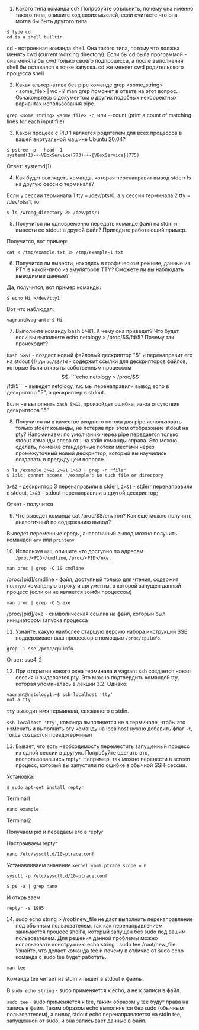 1. Какого типа команда cd? Попробуйте объяснить, почему она именно такого типа; опишите ход своих мыслей, если считаете что она могла бы быть другого типа.

```
$ type cd
cd is a shell builtin
```

cd - встроенная команда shell. Она такого типа, потому что должна менять cwd (current working directory). Если бы cd была программой - она меняла бы cwd только своего подпроцесса, а после выполнения shell бы оставался в точке запуска. cd же меняет cwd родительского процесса shell

2. Какая альтернатива без pipe команде grep <some_string> <some_file> | wc -l? man grep поможет в ответе на этот вопрос. Ознакомьтесь с документом о других подобных некорректных вариантах использования pipe.

```grep <some_string> <some_file> -c```,  или --count (print a count of matching lines for each input file)

3. Какой процесс с PID 1 является родителем для всех процессов в вашей виртуальной машине Ubuntu 20.04?

```
$ pstree -p | head -1
systemd(1)-+-VBoxService(773)-+-{VBoxService}(775)
```

Ответ: systemd(1)

4. Как будет выглядеть команда, которая перенаправит вывод stderr ls на другую сессию терминала?

Если у сессии терминала 1 tty = /dev/pts/0, а у сессии терминала 2 tty = /dev/pts/1, то:

```
$ ls /wrong_directory 2> /dev/pts/1
```
5. Получится ли одновременно передать команде файл на stdin и вывести ее stdout в другой файл? Приведите работающий пример.

Получится, вот пример:

```cat < /tmp/example.txt 1> /tmp/example-1.txt```

6. Получится ли вывести, находясь в графическом режиме, данные из PTY в какой-либо из эмуляторов TTY? Сможете ли вы наблюдать выводимые данные?

Да, получится, вот пример команды:

```
$ echo Hi >/dev/tty1
```

Вот что наблюдал:

```
vagrant@vagrant:~$ Hi
```

7. Выполните команду bash 5>&1. К чему она приведет? Что будет, если вы выполните echo netology > /proc/$$/fd/5? Почему так происходит?

```bash 5>&1``` - создаст новый файловый дескриптор "5" и перенаправит его на stdout (1)
```/proc/$$/fd``` - содержит ссылки для дескрипторов файлов, которые были открыты собственным процессом $$.
```echo netology > /proc/$$/fd/5``` - выведет netology, т.к. мы перенаправили вывод echo в дескриптор "5", а дескриптер в stdout. 

Если не выполнять ```bash 5>&1```, произойдет ошибка, из-за отсутствия дескриптора "5"

8. Получится ли в качестве входного потока для pipe использовать только stderr команды, не потеряв при этом отображение stdout на pty? Напоминаем: по умолчанию через pipe передается только stdout команды слева от | на stdin команды справа. Это можно сделать, поменяв стандартные потоки местами через промежуточный новый дескриптор, который вы научились создавать в предыдущем вопросе.

```
$ ls /example 3>&2 2>&1 1>&3 | grep -n "file"
$ 1:ls: cannot access '/example': No such file or directory
```

```3>&2``` - дескриптор 3 перенаправили в stderr, ```2>&1``` - stderr перенаправили в stdout, ```1>&3``` - stdout перенаправили в другой дескриптор;

Ответ - получится

9. Что выведет команда cat /proc/$$/environ? Как еще можно получить аналогичный по содержанию вывод?

Выведет переменные среды, аналогичный вывод можно получить командой ```env``` или ```printenv```

10. Используя ```man```, опишите что доступно по адресам ```/proc/<PID>/cmdline```, ```/proc/<PID>/exe.```

```man proc | grep -C 10 cmdline```

/proc/[pid]/cmdline - файл, доступный только для чтения, содержит полную командную строку и аргументы, в которой запущен данный процесс (если он не является зомби процессом)

```man proc | grep -C 5 exe```

/proc/[pid]/exe - символическая ссылка на файл, который был инициатором запуска процесса

11. Узнайте, какую наиболее старшую версию набора инструкций SSE поддерживает ваш процессор с помощью ```/proc/cpuinfo```.

```grep -i sse /proc/cpuinfo```

Ответ: sse4_2

12. При открытии нового окна терминала и vagrant ssh создается новая сессия и выделяется pty. Это можно подтвердить командой tty, которая упоминалась в лекции 3.2. Однако:
```
vagrant@netology1:~$ ssh localhost 'tty'
not a tty
```

```tty``` выводит имя терминала, связанного с stdin.

```ssh localhost 'tty'```, команда выполняется не в терминале, чтобы это изменить и выполнить эту команду на localhost нужно добавить флаг ```-t```, тогда создастся псевдотерминал

13. Бывает, что есть необходимость переместить запущенный процесс из одной сессии в другую. Попробуйте сделать это, воспользовавшись reptyr. Например, так можно перенести в screen процесс, который вы запустили по ошибке в обычной SSH-сессии.

Установка: 

```
$ sudo apt-get install reptyr
```

Terminal1

```
nano example
```

Terminal2

Получаем pid и передаем его в reptyr

Настраиваем reptyr

```
nano /etc/sysctl.d/10-ptrace.conf
```

Устанавливаем значение ```kernel.yama.ptrace_scope = 0```


```
sysctl -p /etc/sysctl.d/10-ptrace.conf

$ ps -a | grep nano
```

И открываем

```
reptyr -s 1995
```

14. sudo echo string > /root/new_file не даст выполнить перенаправление под обычным пользователем, так как перенаправлением занимается процесс shell'а, который запущен без sudo под вашим пользователем. Для решения данной проблемы можно использовать конструкцию echo string | sudo tee /root/new_file. Узнайте, что делает команда tee и почему в отличие от sudo echo команда с sudo tee будет работать.

```man tee```

Команда tee читает из stdin и пишет в stdout и файлы.

В ```sudo echo string``` - sudo применяется к echo, а не к записи в файл.

```sudo tee``` - sudo применяется к tee, таким образом у tee будут права на запись в файл. Таким образом echo выполняется без sudo (обычным пользователем), а вывод stdout echo перенаправляется на stdin tee, запущенной от sudo, и она записывает данные в файл.
